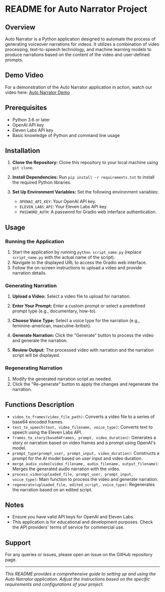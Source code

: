 # README for Auto Narrator Project

## Overview

Auto Narrator is a Python application designed to automate the process of generating voiceover narrations for videos. It utilizes a combination of video processing, text-to-speech technology, and machine learning models to produce narrations based on the content of the video and user-defined prompts.

## Demo Video

For a demonstration of the Auto Narrator application in action, watch our video here: [Auto Narrator Demo](https://www.youtube.com/watch?v=eP58jyDNor8)


## Prerequisites

- Python 3.6 or later
- OpenAI API key
- Eleven Labs API key
- Basic knowledge of Python and command line usage

## Installation

1. **Clone the Repository:**
   Clone this repository to your local machine using `git clone`.

2. **Install Dependencies:**
   Run `pip install -r requirements.txt` to install the required Python libraries.

3. **Set Up Environment Variables:**
   Set the following environment variables:
   - `OPENAI_API_KEY`: Your OpenAI API key.
   - `ELEVEN_LABS_API`: Your Eleven Labs API key.
   - `PASSWORD_AUTH`: A password for Gradio web interface authentication.

## Usage

### Running the Application

1. Start the application by running `python script_name.py` (replace `script_name.py` with the actual name of the script).
2. Navigate to the displayed URL to access the Gradio web interface.
3. Follow the on-screen instructions to upload a video and provide narration details.

### Generating Narration

1. **Upload a Video:**
   Select a video file to upload for narration.

2. **Enter Your Prompt:**
   Enter a custom prompt or select a predefined prompt type (e.g., documentary, how-to).

3. **Choose Voice Type:**
   Select a voice type for the narration (e.g., feminine-american, masculine-british).

4. **Generate Narration:**
   Click the "Generate" button to process the video and generate the narration.

5. **Review Output:**
   The processed video with narration and the narration script will be displayed.

### Regenerating Narration

1. Modify the generated narration script as needed.
2. Click the "Re-generate" button to apply the changes and regenerate the narration.

## Functions Description

- `video_to_frames(video_file_path)`: Converts a video file to a series of base64 encoded frames.
- `text_to_speech(text, video_filename, voice_type)`: Converts text to speech using the Eleven Labs API.
- `frames_to_story(base64Frames, prompt, video_duration)`: Generates a story or narration based on video frames and a prompt using OpenAI's model.
- `prompt_type(prompt_user, prompt_input, video_duration)`: Constructs a prompt for the AI model based on user input and video duration.
- `merge_audio_video(video_filename, audio_filename, output_filename)`: Merges the generated audio narration with the video.
- `process_video(uploaded_file, prompt_user, prompt_input, voice_type)`: Main function to process the video and generate narration.
- `regenerate(uploaded_file, edited_script, voice_type)`: Regenerates the narration based on an edited script.

## Notes

- Ensure you have valid API keys for OpenAI and Eleven Labs.
- This application is for educational and development purposes. Check the API providers' terms of service for commercial use.

## Support

For any queries or issues, please open an issue on the GitHub repository page.

---

*This README provides a comprehensive guide to setting up and using the Auto Narrator application. Adjust the instructions based on the specific requirements and configurations of your project.*
